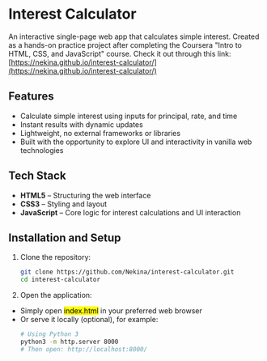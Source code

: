 # Interest Calculator

An interactive single-page web app that calculates simple interest. Created as a hands-on practice project after completing the Coursera "Intro to HTML, CSS, and JavaScript" course.
Check it out through this link: [https://nekina.github.io/interest-calculator/](https://nekina.github.io/interest-calculator/)

## Features

- Calculate simple interest using inputs for principal, rate, and time  
- Instant results with dynamic updates  
- Lightweight, no external frameworks or libraries  
- Built with the opportunity to explore UI and interactivity in vanilla web technologies

## Tech Stack

- **HTML5** – Structuring the web interface  
- **CSS3** – Styling and layout  
- **JavaScript** – Core logic for interest calculations and UI interaction

## Installation and Setup

1. Clone the repository:
   ```bash
   git clone https://github.com/Nekina/interest-calculator.git
   cd interest-calculator
2. Open the application:
- Simply open <mark>index.html</mark> in your preferred web browser
- Or serve it locally (optional), for example:
   ```bash
   # Using Python 3
   python3 -m http.server 8000
   # Then open: http://localhost:8000/
